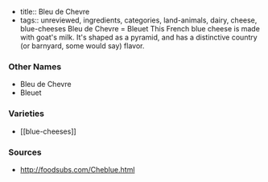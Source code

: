 - title:: Bleu de Chevre
- tags:: unreviewed, ingredients, categories, land-animals, dairy, cheese, blue-cheeses
Bleu de Chevre = Bleuet This French blue cheese is made with goat's milk. It's shaped as a pyramid, and has a distinctive country (or barnyard, some would say) flavor.

### Other Names

* Bleu de Chevre
* Bleuet

### Varieties

* [[blue-cheeses]]

### Sources
* http://foodsubs.com/Cheblue.html
